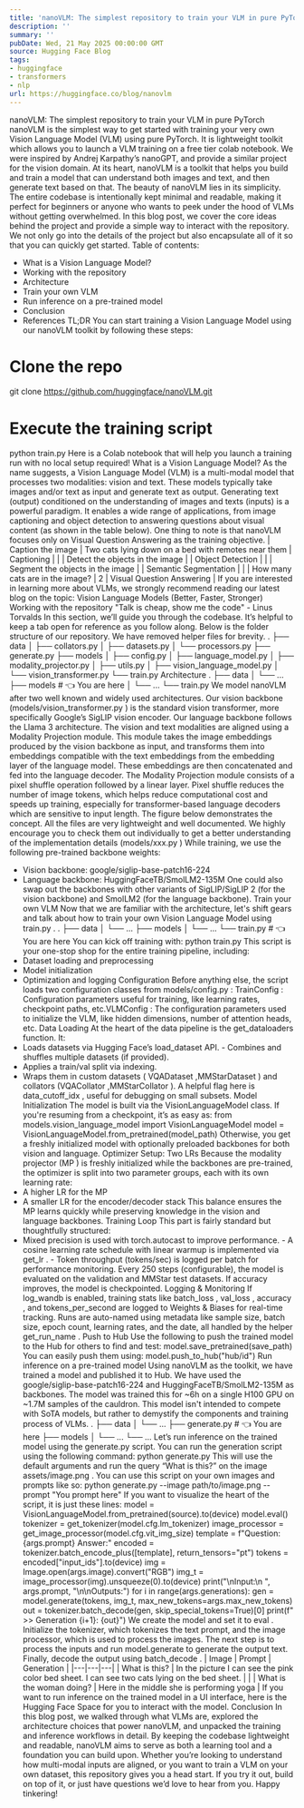 ```yaml
---
title: 'nanoVLM: The simplest repository to train your VLM in pure PyTorch'
description: ''
summary: ''
pubDate: Wed, 21 May 2025 00:00:00 GMT
source: Hugging Face Blog
tags:
- huggingface
- transformers
- nlp
url: https://huggingface.co/blog/nanovlm
---
```


nanoVLM: The simplest repository to train your VLM in pure PyTorch
nanoVLM is the simplest way to get started with training your very own Vision Language Model (VLM) using pure PyTorch. It is lightweight toolkit which allows you to launch a VLM training on a free tier colab notebook.
We were inspired by Andrej Karpathy’s nanoGPT, and provide a similar project for the vision domain.
At its heart, nanoVLM is a toolkit that helps you build and train a model that can understand both images and text, and then generate text based on that. The beauty of nanoVLM lies in its simplicity. The entire codebase is intentionally kept minimal and readable, making it perfect for beginners or anyone who wants to peek under the hood of VLMs without getting overwhelmed.
In this blog post, we cover the core ideas behind the project and provide a simple way to interact with the repository. We not only go into the details of the project but also encapsulate all of it so that you can quickly get started.
Table of contents:
- What is a Vision Language Model?
- Working with the repository
- Architecture
- Train your own VLM
- Run inference on a pre-trained model
- Conclusion
- References
TL;DR
You can start training a Vision Language Model using our nanoVLM toolkit by following these steps:
# Clone the repo
git clone https://github.com/huggingface/nanoVLM.git
# Execute the training script
python train.py
Here is a Colab notebook that will help you launch a training run with no local setup required!
What is a Vision Language Model?
As the name suggests, a Vision Language Model (VLM) is a multi-modal model that processes two modalities: vision and text. These models typically take images and/or text as input and generate text as output.
Generating text (output) conditioned on the understanding of images and texts (inputs) is a powerful paradigm. It enables a wide range of applications, from image captioning and object detection to answering questions about visual content (as shown in the table below). One thing to note is that nanoVLM focuses only on Visual Question Answering as the training objective.
| Caption the image | Two cats lying down on a bed with remotes near them | Captioning | |
| Detect the objects in the image | <locxx><locxx><locxx><locxx> |
Object Detection | |
| Segment the objects in the image | <segxx><segxx><segxx> |
Semantic Segmentation | |
| How many cats are in the image? | 2 | Visual Question Answering |
If you are interested in learning more about VLMs, we strongly recommend reading our latest blog on the topic: Vision Language Models (Better, Faster, Stronger)
Working with the repository
"Talk is cheap, show me the code" - Linus Torvalds
In this section, we’ll guide you through the codebase. It’s helpful to keep a tab open for reference as you follow along.
Below is the folder structure of our repository. We have removed helper files for brevity.
.
├── data
│ ├── collators.py
│ ├── datasets.py
│ └── processors.py
├── generate.py
├── models
│ ├── config.py
│ ├── language_model.py
│ ├── modality_projector.py
│ ├── utils.py
│ ├── vision_language_model.py
│ └── vision_transformer.py
└── train.py
Architecture
.
├── data
│ └── ...
├── models # 👈 You are here
│ └── ...
└── train.py
We model nanoVLM after two well known and widely used architectures. Our vision backbone
(models/vision_transformer.py
) is the standard vision transformer, more specifically Google’s
SigLIP vision encoder. Our language
backbone follows the Llama 3 architecture.
The vision and text modalities are aligned using a Modality Projection module. This module takes the image embeddings produced by the vision backbone as input, and transforms them into embeddings compatible with the text embeddings from the embedding layer of the language model. These embeddings are then concatenated and fed into the language decoder. The Modality Projection module consists of a pixel shuffle operation followed by a linear layer.
Pixel shuffle reduces the number of image tokens, which helps reduce computational cost and speeds up training, especially for transformer-based language decoders which are sensitive to input length. The figure below demonstrates the concept.
All the files are very lightweight and well documented. We highly encourage you to check them out
individually to get a better understanding of the implementation details (models/xxx.py
)
While training, we use the following pre-trained backbone weights:
- Vision backbone:
google/siglip-base-patch16-224
- Language backbone:
HuggingFaceTB/SmolLM2-135M
One could also swap out the backbones with other variants of SigLIP/SigLIP 2 (for the vision backbone) and SmolLM2 (for the language backbone).
Train your own VLM
Now that we are familiar with the architecture, let's shift gears and talk about how to train your own Vision Language Model using train.py
.
.
├── data
│ └── ...
├── models
│ └── ...
└── train.py # 👈 You are here
You can kick off training with:
python train.py
This script is your one-stop shop for the entire training pipeline, including:
- Dataset loading and preprocessing
- Model initialization
- Optimization and logging
Configuration
Before anything else, the script loads two configuration classes from models/config.py
:
TrainConfig
: Configuration parameters useful for training, like learning rates, checkpoint paths, etc.VLMConfig
: The configuration parameters used to initialize the VLM, like hidden dimensions, number of attention heads, etc.
Data Loading
At the heart of the data pipeline is the get_dataloaders
function. It:
- Loads datasets via Hugging Face’s
load_dataset
API. - Combines and shuffles multiple datasets (if provided).
- Applies a train/val split via indexing.
- Wraps them in custom datasets (
VQADataset
,MMStarDataset
) and collators (VQACollator
,MMStarCollator
).
A helpful flag here is
data_cutoff_idx
, useful for debugging on small subsets.
Model Initialization
The model is built via the VisionLanguageModel
class. If you're resuming from a checkpoint, it’s as easy as:
from models.vision_language_model import VisionLanguageModel
model = VisionLanguageModel.from_pretrained(model_path)
Otherwise, you get a freshly initialized model with optionally preloaded backbones for both vision and language.
Optimizer Setup: Two LRs
Because the modality projector (MP
) is freshly initialized while the backbones are pre-trained, the
optimizer is split into two parameter groups, each with its own learning rate:
- A higher LR for the MP
- A smaller LR for the encoder/decoder stack
This balance ensures the MP learns quickly while preserving knowledge in the vision and language backbones.
Training Loop
This part is fairly standard but thoughtfully structured:
- Mixed precision is used with
torch.autocast
to improve performance. - A cosine learning rate schedule with linear warmup is implemented via
get_lr
. - Token throughput (tokens/sec) is logged per batch for performance monitoring.
Every 250 steps (configurable), the model is evaluated on the validation and MMStar
test datasets. If accuracy improves, the model is checkpointed.
Logging & Monitoring
If log_wandb
is enabled, training stats like batch_loss
, val_loss
, accuracy
, and tokens_per_second
are logged to Weights & Biases for real-time tracking.
Runs are auto-named using metadata like sample size, batch size, epoch count, learning rates, and the date,
all handled by the helper get_run_name
.
Push to Hub
Use the following to push the trained model to the Hub for others to find and test:
model.save_pretrained(save_path)
You can easily push them using:
model.push_to_hub("hub/id")
Run inference on a pre-trained model
Using nanoVLM as the toolkit, we have trained a model and published it to Hub.
We have used the google/siglip-base-patch16-224
and HuggingFaceTB/SmolLM2-135M
as backbones. The model was
trained this for ~6h on a single H100 GPU on ~1.7M samples of the cauldron.
This model isn't intended to compete with SoTA models, but rather to demystify the components and training process of VLMs.
.
├── data
│ └── ...
├── generate.py # 👈 You are here
├── models
│ └── ...
└── ...
Let’s run inference on the trained model using the generate.py
script. You can run the generation script using the following command:
python generate.py
This will use the default arguments and run the query “What is this?” on the image assets/image.png
.
You can use this script on your own images and prompts like so:
python generate.py --image path/to/image.png --prompt "You prompt here"
If you want to visualize the heart of the script, it is just these lines:
model = VisionLanguageModel.from_pretrained(source).to(device)
model.eval()
tokenizer = get_tokenizer(model.cfg.lm_tokenizer)
image_processor = get_image_processor(model.cfg.vit_img_size)
template = f"Question: {args.prompt} Answer:"
encoded = tokenizer.batch_encode_plus([template], return_tensors="pt")
tokens = encoded["input_ids"].to(device)
img = Image.open(args.image).convert("RGB")
img_t = image_processor(img).unsqueeze(0).to(device)
print("\nInput:\n ", args.prompt, "\n\nOutputs:")
for i in range(args.generations):
gen = model.generate(tokens, img_t, max_new_tokens=args.max_new_tokens)
out = tokenizer.batch_decode(gen, skip_special_tokens=True)[0]
print(f" >> Generation {i+1}: {out}")
We create the model and set it to eval
. Initialize the tokenizer, which tokenizes the text prompt,
and the image processor, which is used to process the images. The next step is to process the inputs
and run model.generate
to generate the output text. Finally, decode the output using batch_decode
.
| Image | Prompt | Generation |
|---|---|---|
| What is this? | In the picture I can see the pink color bed sheet. I can see two cats lying on the bed sheet. | |
| What is the woman doing? | Here in the middle she is performing yoga |
If you want to run inference on the trained model in a UI interface, here is the Hugging Face Space for you to interact with the model.
Conclusion
In this blog post, we walked through what VLMs are, explored the architecture choices that power nanoVLM, and unpacked the training and inference workflows in detail.
By keeping the codebase lightweight and readable, nanoVLM aims to serve as both a learning tool and a foundation you can build upon. Whether you’re looking to understand how multi-modal inputs are aligned, or you want to train a VLM on your own dataset, this repository gives you a head start.
If you try it out, build on top of it, or just have questions we’d love to hear from you. Happy tinkering!